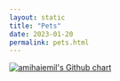 ```yaml
---
layout: static
title: "Pets"
date: 2023-01-20
permalink: pets.html
---
```


<a href="https://www.github.com/h1alexbel" target="_blank"><img src="https://ghchart.rshah.org/h1alexbel" title="My Github contributions chart" alt="amihaiemil's Github chart" /></a>
